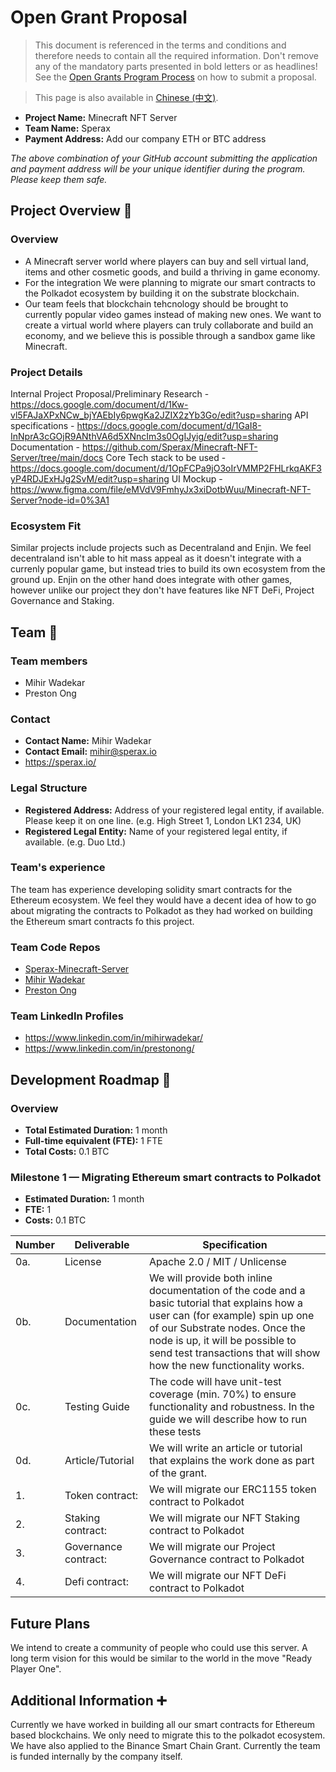 # Open Grant Proposal

> This document is referenced in the terms and conditions and therefore needs to contain all the required information. Don't remove any of the mandatory parts presented in bold letters or as headlines! See the [Open Grants Program Process](https://github.com/w3f/Open-Grants-Program/blob/master/README_2.md) on how to submit a proposal.

> This page is also available in [Chinese (中文)](./application-template-cn.md).

* **Project Name:** Minecraft NFT Server
* **Team Name:** Sperax
* **Payment Address:** Add our company ETH or BTC address

*The above combination of your GitHub account submitting the application and payment address will be your unique identifier during the program. Please keep them safe.*

## Project Overview :page_facing_up: 

### Overview

* A Minecraft server world where players can buy and sell virtual land, items and other cosmetic goods, and build a thriving in game economy.
* For the integration We were planning to migrate our smart contracts to the Polkadot ecosystem by building it on the substrate blockchain.
* Our team feels that blockchain tehcnology should be brought to currently popular video games instead of making new ones. We want to create a virtual world where players can truly collaborate and build an economy, and we believe this is possible through a sandbox game like Minecraft.

### Project Details 
Internal Project Proposal/Preliminary Research - https://docs.google.com/document/d/1Kw-vl5FAJaXPxNCw_bjYAEbIy6pwgKa2JZIX2zYb3Go/edit?usp=sharing
API specifications - https://docs.google.com/document/d/1GaI8-InNprA3cGOjR9ANthVA6d5XNncIm3s0OgIJyig/edit?usp=sharing
Documentation - https://github.com/Sperax/Minecraft-NFT-Server/tree/main/docs
Core Tech stack to be used - https://docs.google.com/document/d/1OpFCPa9jO3oIrVMMP2FHLrkqAKF3yP4RDJExHJg2SvM/edit?usp=sharing
UI Mockup - https://www.figma.com/file/eMVdV9FmhyJx3xiDotbWuu/Minecraft-NFT-Server?node-id=0%3A1

### Ecosystem Fit 
Similar projects include projects such as Decentraland and Enjin. We feel decentraland isn't able to hit mass appeal as it doesn't integrate with a currenly popular game, but instead tries to build its own ecosystem from the ground up. Enjin on the other hand does integrate with other games, however unlike our project they don't have features like NFT DeFi, Project Governance and Staking.

## Team :busts_in_silhouette:

### Team members
* Mihir Wadekar
* Preston Ong

### Contact
* **Contact Name:** Mihir Wadekar
* **Contact Email:** mihir@sperax.io
* https://sperax.io/

### Legal Structure 
* **Registered Address:** Address of your registered legal entity, if available. Please keep it on one line. (e.g. High Street 1, London LK1 234, UK)
* **Registered Legal Entity:** Name of your registered legal entity, if available. (e.g. Duo Ltd.)

### Team's experience
The team has experience developing solidity smart contracts for the Ethereum ecosystem. We feel they would have a decent idea of how to go about migrating the contracts to Polkadot as they had worked on building the Ethereum smart contracts fo this project.

### Team Code Repos
* [Sperax-Minecraft-Server](https://github.com/<your_repo_1>)
* [Mihir Wadekar](https://github.com/mw2000/)
* [Preston Ong](https://github.com/preston4896)

### Team LinkedIn Profiles
* https://www.linkedin.com/in/mihirwadekar/
* https://www.linkedin.com/in/prestonong/

## Development Roadmap :nut_and_bolt: 

### Overview
* **Total Estimated Duration:** 1 month
* **Full-time equivalent (FTE):**  1 FTE
* **Total Costs:** 0.1 BTC

### Milestone 1 — Migrating Ethereum smart contracts to Polkadot
* **Estimated Duration:** 1 month
* **FTE:**  1
* **Costs:** 0.1 BTC

| Number | Deliverable | Specification |
| ------------- | ------------- | ------------- |
| 0a. | License | Apache 2.0 / MIT / Unlicense |
| 0b. | Documentation | We will provide both inline documentation of the code and a basic tutorial that explains how a user can (for example) spin up one of our Substrate nodes. Once the node is up, it will be possible to send test transactions that will show how the new functionality works. |
| 0c. | Testing Guide | The code will have unit-test coverage (min. 70%) to ensure functionality and robustness. In the guide we will describe how to run these tests | 
| 0d. | Article/Tutorial | We will write an article or tutorial that explains the work done as part of the grant. 
| 1. | Token contract: | We will migrate our ERC1155 token contract to Polkadot |  
| 2. | Staking contract: | We will migrate our NFT Staking contract to Polkadot|  
| 3. | Governance contract: | We will migrate our Project Governance contract to Polkadot |  
| 4. | Defi contract: | We will migrate our NFT DeFi contract to Polkadot |  


## Future Plans
We intend to create a community of people who could use this server. A long term vision for this would be similar to the world in the move "Ready Player One".

## Additional Information :heavy_plus_sign: 
Currently we have worked in building all our smart contracts for Ethereum based blockchains. We only need to migrate this to the polkadot ecosystem. We have also applied to the Binance Smart Chain Grant. Currently the team is funded internally by the company itself.